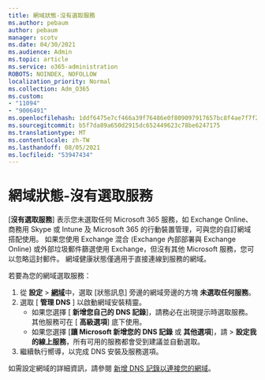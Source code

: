 ```yaml
---
title: 網域狀態-沒有選取服務
ms.author: pebaum
author: pebaum
manager: scotv
ms.date: 04/30/2021
ms.audience: Admin
ms.topic: article
ms.service: o365-administration
ROBOTS: NOINDEX, NOFOLLOW
localization_priority: Normal
ms.collection: Adm_O365
ms.custom:
- "11094"
- "9006491"
ms.openlocfilehash: 1ddf6475e7cf466a39f76486e0f809097917657bc8f4ae7f7f2b516657308f39
ms.sourcegitcommit: b5f7da89a650d2915dc652449623c78be6247175
ms.translationtype: MT
ms.contentlocale: zh-TW
ms.lasthandoff: 08/05/2021
ms.locfileid: "53947434"
---
```

# <a name="domain-status---no-services-selected"></a>網域狀態-沒有選取服務

[**沒有選取服務**] 表示您未選取任何 Microsoft 365 服務，如 Exchange Online、商務用 Skype 或 Intune 及 Microsoft 365 的行動裝置管理，可與您的自訂網域搭配使用。 如果您使用 Exchange 混合 (Exchange 內部部署與 Exchange Online) 或外部垃圾郵件篩選使用 Exchange，但沒有其他 Microsoft 服務，您可以忽略這封郵件。 網域健康狀態僅適用于直接連線到服務的網域。

若要為您的網域選取服務：

1. 從 **設定**  >  [**網域**](https://admin.microsoft.com/Adminportal/Home)中，選取 [狀態訊息] 旁邊的網域旁邊的方塊 **未選取任何服務**。
1. 選取 [ **管理 DNS** ] 以啟動網域安裝精靈。
    - 如果您選擇 [ **新增您自己的 DNS 記錄**]，請務必在出現提示時選取服務。 其他服務可在 [ **高級選項**] 底下使用。
    - 如果您選擇 [**讓 Microsoft 新增您的 DNS 記錄** 或 **其他選項**]，請  >  **設定我的線上服務**，所有可用的服務都會受到建議並自動選取。
1. 繼續執行嚮導，以完成 DNS 安裝及服務選項。
 
如需設定網域的詳細資訊，請參閱 [新增 DNS 記錄以連接您的網域](/microsoft-365/admin/get-help-with-domains/create-dns-records-at-any-dns-hosting-provider)。

